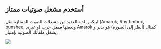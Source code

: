 <?php require("../../entete.php"); ?> <?php require("../../base.php"); ?>

<div id="corps">

<h2>أستخدم مشغل صوتيات ممتاز</h2>

<p>لينكس لدية العديد من مشغلات الصوت الممتازة مثل (Amarok, Rhythmbox, bunshee,
,و غيره) وبعضها <b>مميز</b>. جرب Amarok كمثال (أنظر إلى الصورة) 
هو يدير و يشغل ملفاتك الصوتية بإمتياز.</p>

<img src="Images/amarok.png" />

</div>


